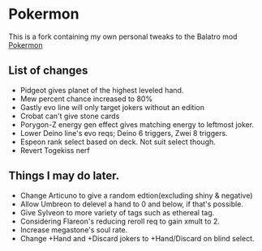 # Pokermon
This is a fork containing my own personal tweaks to the Balatro mod [Pokermon](https://github.com/InertSteak/Pokermon)

## List of changes
- Pidgeot gives planet of the highest leveled hand.
- Mew percent chance increased to 80%
- Gastly evo line will only target jokers without an edition
- Crobat can't give stone cards
- Porygon-Z energy gen effect gives matching energy to leftmost joker.
- Lower Deino line's evo reqs; Deino 6 triggers, Zwei 8 triggers.
- Espeon rank select based on deck. Not suit select though.
- Revert Togekiss nerf

## Things I may do later.
- Change Articuno to give a random edtion(excluding shiny & negative)
- Allow Umbreon to delevel a hand to 0 and below, if that's possible.
- Give Sylveon to more variety of tags such as ethereal tag.
- Considering Flareon's reducing reroll req to gain xmult to 2. 
- Increase megastone's soul rate.
- Change +Hand and +Discard jokers to +Hand/Discard on blind select.
